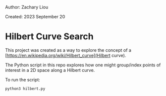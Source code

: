 Author: Zachary Liou

Created: 2023 September 20

# Hilbert Curve Search

This project was created as a way to explore the concept of a
[https://en.wikipedia.org/wiki/Hilbert_curve](Hilbert curve).

The Python script in this repo explores how one might group/index points of
interest in a 2D space along a Hilbert curve.

To run the script:
```
python3 hilbert.py
```

